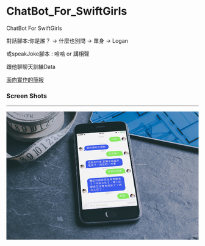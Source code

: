 # ChatBot_For_SwiftGirls

ChatBot For SwiftGirls

對話腳本:你是誰？ -> 什麼也別問 -> 單身 -> Logan

或speakJoke腳本 : 哈哈 or 講相聲

跟他聊聊天訓練Data

[面向實作的簡報](https://hackmd.io/p/Bk8rxK3Te#/)

### Screen Shots
-----------
!["ScreenShots"](https://github.com/helloworldsmart/ChatBot_For_SwiftGirls/blob/master/ScreenShots/oppaChatBotApp.jpg)
